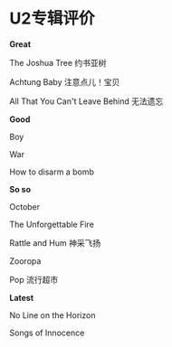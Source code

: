 # U2专辑评价

**Great**

The Joshua Tree 约书亚树

Achtung Baby 注意点儿！宝贝

All That You Can't Leave Behind 无法遗忘

**Good**

Boy

War

How to disarm a bomb

**So so**

October

The Unforgettable Fire

Rattle and Hum 神采飞扬

Zooropa

Pop 流行超市

**Latest**

No Line on the Horizon

Songs of Innocence